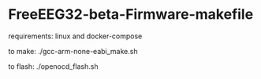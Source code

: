 # FreeEEG32-beta-Firmware-makefile

requirements: linux and docker-compose

to make:
./gcc-arm-none-eabi_make.sh

to flash:
./openocd_flash.sh
